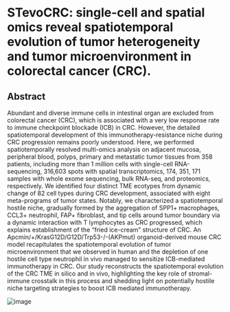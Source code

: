 # STevoCRC: single-cell and spatial omics reveal spatiotemporal evolution of tumor heterogeneity and tumor microenvironment in colorectal cancer (CRC).
## Abstract
Abundant and diverse immune cells in intestinal organ are excluded from colorectal cancer (CRC), which is associated with a very low response rate to immune checkpoint blockade (ICB) in CRC. However, the detailed spatiotemporal development of this immunotherapy-resistance niche during CRC progression remains poorly understood. Here, we performed spatiotemporally resolved multi-omics analysis on adjacent mucosa, peripheral blood, polyps, primary and metastatic tumor tissues from 358 patients, including more than 1 million cells with single-cell RNA-sequencing, 316,603 spots with spatial transcriptomics, 174, 351, 171 samples with whole exome sequencing, bulk RNA-seq, and proteomics, respectively. We identified four distinct TME ecotypes from dynamic change of 82 cell types during CRC development, associated with eight meta-programs of tumor states. Notably, we characterized a spatiotemporal hostile niche, gradually formed by the aggregation of SPP1+ macrophages, CCL3+ neutrophil, FAP+ fibroblast, and tip cells around tumor boundary via a dynamic interaction with T lymphocytes as CRC progressed, which explains establishment of the “fried ice-cream” structure of CRC. An Apcmin/+/KrasG12D/G12D/Trp53-/-(AKPmut) organoid-derived mouse CRC model recapitulates the spatiotemporal evolution of tumor microenvironment that we observed in human and the depletion of one hostile cell type neutrophil in vivo managed to sensitize ICB-mediated immunotherapy in CRC. Our study reconstructs the spatiotemporal evolution of the CRC TME in silico and in vivo, highlighting the key role of stromal-immune crosstalk in this process and shedding light on potentially hostile niche targeting strategies to boost ICB mediated immunotherapy.

![image](https://github.com/Yelab2020/STevoCRC/assets/97086137/39435d15-bc57-4172-b65e-0ca9997e2e1b)

